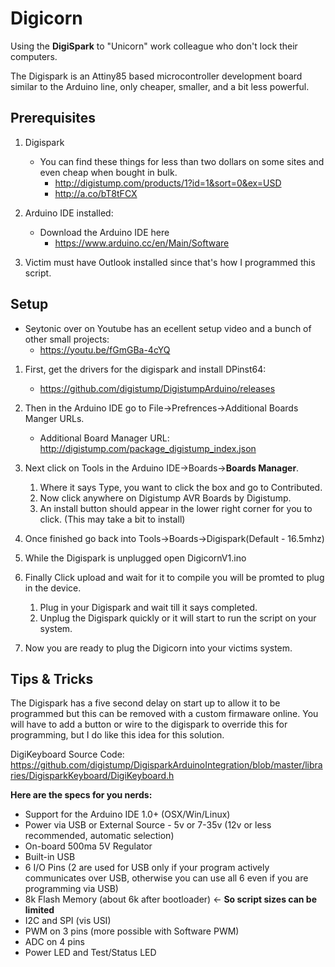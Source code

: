 # Digicorn
Using the **DigiSpark** to "Unicorn" work colleague who don't lock their computers.

The Digispark is an Attiny85 based microcontroller development board similar to the Arduino line, only cheaper, smaller, and a bit less powerful.

## Prerequisites
1. Digispark
    - You can find these things for less than two dollars on some sites and even cheap when bought in bulk.
        * http://digistump.com/products/1?id=1&sort=0&ex=USD
        * http://a.co/bT8tFCX

3. Arduino IDE installed:
    - Download the Arduino IDE here
        * https://www.arduino.cc/en/Main/Software

3. Victim must have Outlook installed since that's how I programmed this script. 




## Setup

- Seytonic over on Youtube has an ecellent setup video and a bunch of other small projects:
    * https://youtu.be/fGmGBa-4cYQ

1. First, get the drivers for the digispark and install DPinst64:
    - https://github.com/digistump/DigistumpArduino/releases

2. Then in the Arduino IDE go to File->Prefrences->Additional Boards Manger URLs.
    - Additional Board Manager URL: http://digistump.com/package_digistump_index.json

3. Next click on Tools in the Arduino IDE->Boards->**Boards Manager**.
    1. Where it says Type, you want to click the box and go to Contributed. 
    2. Now click anywhere on Digistump AVR Boards by Digistump.
    3. An install button should appear in the lower right corner for you to click. (This may take a bit to install)

4. Once finished go back into Tools->Boards->Digispark(Default - 16.5mhz)

5. While the Digispark is unplugged open DigicornV1.ino

6. Finally Click upload and wait for it to compile you will be promted to plug in the device.
    1. Plug in your Digispark and wait till it says completed.
    2. Unplug the Digispark quickly or it will start to run the script on your system.

7. Now you are ready to plug the Digicorn into your victims system.

## Tips & Tricks

The Digispark has a five second delay on start up to allow it to be programmed but this can be removed with a custom firmaware online. You will have to add a button or wire to the digispark to override this for programming, but I do like this idea for this solution.



DigiKeyboard Source Code: https://github.com/digistump/DigisparkArduinoIntegration/blob/master/libraries/DigisparkKeyboard/DigiKeyboard.h



**Here are the specs for you nerds:**

- Support for the Arduino IDE 1.0+ (OSX/Win/Linux)
- Power via USB or External Source - 5v or 7-35v (12v or less recommended, automatic selection)
- On-board 500ma 5V Regulator
- Built-in USB
- 6 I/O Pins (2 are used for USB only if your program actively communicates over USB, otherwise you can use all 6 even if you are programming via USB)
- 8k Flash Memory (about 6k after bootloader) <- **So script sizes can be limited**
- I2C and SPI (vis USI)
- PWM on 3 pins (more possible with Software PWM)
- ADC on 4 pins
- Power LED and Test/Status LED
